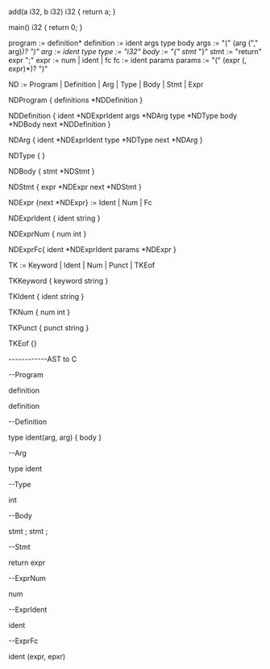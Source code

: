 add(a i32, b i32) i32 {
	return a;
}

main() i32 {
	return 0;
}

program := definition*
definition := ident args type body
args := "(" (arg ("," arg)*)? ")"
arg := ident type
type := "i32"
body := "{" stmt* "}"
stmt := "return" expr ";"
expr := num
      | ident
      | fc
fc := ident params
params := "(" (expr (, expr)*)? ")"

ND := Program | Definition | Arg | Type | Body | Stmt | Expr

NDProgram {
	definitions *NDDefinition
}

NDDefinition {
	ident *NDExprIdent
	args *NDArg
	type *NDType
	body *NDBody
	next *NDDefinition
}

NDArg {
	ident *NDExprIdent
	type *NDType
	next *NDArg
}

NDType {
}

NDBody {
	stmt *NDStmt
}

NDStmt {
	expr *NDExpr
	next *NDStmt
}

NDExpr {next *NDExpr} := Ident | Num | Fc

NDExprIdent {
	ident string
}

NDExprNum {
	num int
}

NDExprFc{
	ident *NDExprIdent
	params *NDExpr
}

TK := Keyword | Ident | Num | Punct | TKEof

TKKeyword {
	keyword string
}

TKIdent {
	ident string
}

TKNum {
	num int
}

TKPunct {
	punct string
}

TKEof {}

------------AST to C

--Program

definition

definition

--Definition

type ident(arg, arg) {
	body
}

--Arg

type ident

--Type

int

--Body

stmt ;
stmt ;

--Stmt

return expr

--ExprNum

num

--ExprIdent

ident

--ExprFc

ident (expr, epxr)

